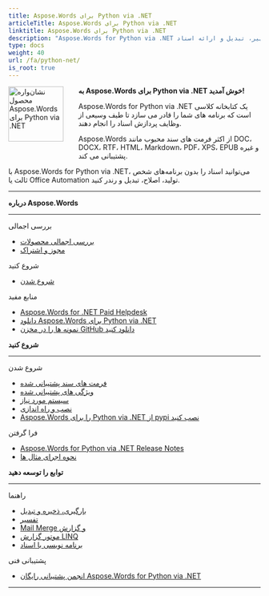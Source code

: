 ```yaml
---
title: Aspose.Words برای Python via .NET
articleTitle: Aspose.Words برای Python via .NET
linktitle: Aspose.Words برای Python via .NET
description: "Aspose.Words for Python via .NET یک کتابخانه کلاسی است که برنامه های شما را قادر می سازد تا طیف وسیعی از وظایف پردازش اسناد را انجام دهند - تولید، تغییر، تبدیل و ارائه اسناد."
type: docs
weight: 40
url: /fa/python-net/
is_root: true
---
```


<img src="/words/python-net/home_1" alt="نشان‌واره محصول Aspose.Words برای Python via .NET" align="left" style="width:110px; margin: 0 30px 30px 0"/>

**به Aspose.Words برای Python via .NET خوش آمدید!**

Aspose.Words for Python via .NET یک کتابخانه کلاسی است که برنامه های شما را قادر می سازد تا طیف وسیعی از وظایف پردازش اسناد را انجام دهند.

Aspose.Words از اکثر فرمت های سند محبوب مانند DOC، DOCX، RTF، HTML، Markdown، PDF، XPS، EPUB و غیره پشتیبانی می کند.

با Aspose.Words for Python via .NET، می‌توانید اسناد را بدون برنامه‌های شخص ثالث یا Office Automation تولید، اصلاح، تبدیل و رندر کنید.

------

<div class="row">
		<div class="col-md-4">
				<p><b>درباره Aspose.Words</b></p>
						<hr><p>بررسی اجمالی</p></hr>
						<ul>
								<li><a href="/words/fa/python-net/product-overview/">بررسی اجمالی محصولات</a></li>
								<li><a href="/words/fa/python-net/licensing/">مجوز و اشتراک</a></li>
						</ul>
						<p>شروع کنید</p>
						<ul>
								<li><a href="/words/fa/python-net/getting-started/">شروع شدن</a></li>
						</ul>
						<p>منابع مفید</p>
						<ul>
								<li><a href="https://helpdesk.aspose.com/">Aspose.Words for .NET Paid Helpdesk</a></li>
								<li><a href="https://releases.aspose.com/words/python">دانلود Aspose.Words برای Python via .NET</a></li>
								<li><a href="https://github.com/aspose-words/Aspose.Words-for-Python-via-.NET">نمونه ها را در مخزن GitHub دانلود کنید</a></li>
						</ul>
		</div>
		<div class="col-md-4">
				<p><b>شروع کنید</b></p>
						<hr><p>شروع شدن</p></hr>
						<ul>
								<li><a href="/words/fa/python-net/supported-document-formats/">فرمت های سند پشتیبانی شده</a></li>
								<li><a href="/words/fa/python-net/features/">ویژگی های پشتیبانی شده</a></li>
								<li><a href="/words/fa/python-net/system-requirements/">سیستم مورد نیاز</a></li>
								<li><a href="/words/fa/python-net/installation/">نصب و راه اندازی</a></li>
								<li><a href="https://pypi.org/project/aspose-words/">Aspose.Words را برای Python via .NET از pypi نصب کنید</a></li>
						</ul>
						<p>فرا گرفتن</p>
						<ul>
			  				<li><a href="https://releases.aspose.com/words/python/release-notes/">Aspose.Words for Python via .NET Release Notes</a></li>
							<li><a href="/words/fa/python-net/how-to-run-the-examples/">نحوه اجرای مثال ها</a></li>
						</ul>
		</div>
		<div class="col-md-4">
				<p><b>توابع را توسعه دهید</b></p>
						<hr><p>راهنما</p></hr>
						<ul>
								<li><a href="/words/fa/python-net/loading-saving-and-converting/">بارگیری، ذخیره و تبدیل</a></li>
								<li><a href="/words/fa/python-net/rendering/">تفسیر</a></li>
								<li><a href="/words/python-net/mail-merge-and-reporting/">Mail Merge و گزارش</a></li>
								<li><a href="/words/python-net/linq-reporting-engine/">موتور گزارش LINQ</a></li>
								<li><a href="/words/fa/python-net/programming-with-documents/">برنامه نویسی با اسناد</a></li>
						</ul>
						<p>پشتیبانی فنی</p>
						<ul>
								<li><a href="https://forum.aspose.com/c/words/8">انجمن پشتیبانی رایگان Aspose.Words for Python via .NET</a></li>
						</ul>
		</div>
</div>

------
